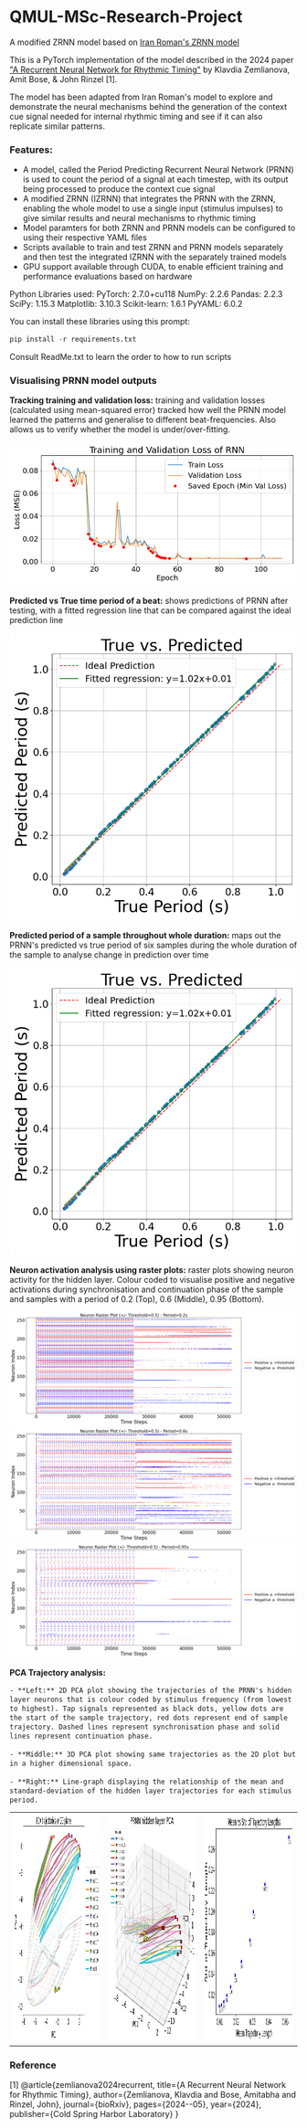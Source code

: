 # QMUL-MSc-Research-Project
A modified ZRNN model based on [Iran Roman's ZRNN model](https://github.com/iranroman/ZemlianovaRNN)

This is a PyTorch implementation of the model described in the 2024 paper ["A Recurrent Neural Network for Rhythmic Timing"](https://www.biorxiv.org/content/10.1101/2024.05.24.595797v1.abstract) by Klavdia Zemlianova, Amit Bose, & John Rinzel [1]. 

The model has been adapted from Iran Roman's model to explore and demonstrate the neural mechanisms behind the generation of the context cue signal needed for internal rhythmic timing and see if it can also replicate similar patterns.

### Features: 
- A model, called the Period Predicting Recurrent Neural Network (PRNN) is used to count the period of a signal at each timestep, with its output being processed to produce the context cue signal
- A modified ZRNN (IZRNN) that integrates the PRNN with the ZRNN, enabling the whole model to use a single input (stimulus impulses) to give similar results and neural mechanisms to rhythmic timing
- Model paramters for both ZRNN and PRNN models can be configured to using their respective YAML files
- Scripts available to train and test ZRNN and PRNN models separately and then test the integrated IZRNN with the separately trained models
- GPU support available through CUDA, to enable efficient training and performance evaluations based on hardware

Python Libraries used: 
PyTorch: 2.7.0+cu118
NumPy: 2.2.6
Pandas: 2.2.3
SciPy: 1.15.3
Matplotlib: 3.10.3
Scikit-learn: 1.6.1
PyYAML: 6.0.2

You can install these libraries using this prompt:

```python
pip install -r requirements.txt
```


Consult ReadMe.txt to learn the order to how to run scripts

### Visualising PRNN model outputs

**Tracking training and validation loss:** training and validation losses (calculated using mean-squared error) tracked how well the PRNN model learned the patterns and generalise to different beat-frequencies. Also allows us to verify whether the model is under/over-fitting.

![Line graph showing training and validation losses over time (epochs).](https://github.com/HA-141/QMUL-MSc-Research-Project/blob/main/images/training_validation_loss_period_prediction_lstm.png)

**Predicted vs True time period of a beat:** shows predictions of PRNN after testing, with a fitted regression line that can be compared against the ideal prediction line

![Scatter graph showing predictions vs actual value.](https://github.com/HA-141/QMUL-MSc-Research-Project/blob/main/images/test_true_vs_predicted_period.png)

**Predicted period of a sample throughout whole duration:** maps out the PRNN's predicted vs true period of six samples during the whole duration of the sample to analyse change in prediction over time

![Line graphs showing prediction of the period for 6 samples over the whole sample duration](https://github.com/HA-141/QMUL-MSc-Research-Project/blob/main/images/test_true_vs_predicted_period.png)

**Neuron activation analysis using raster plots:** raster plots showing neuron activity for the hidden layer. Colour coded to visualise positive and negative activations during synchronisation and continuation phase of the sample and samples with a period of 0.2 (Top), 0.6 (Middle), 0.95 (Bottom).

![Raster plot showing neuron activations of the hidden layer on a sample with a period of 0.2](https://github.com/HA-141/QMUL-MSc-Research-Project/blob/main/images/neuron_raster_peaks_period_0.2.png)
![Raster plot showing neuron activations of the hidden layer on a sample with a period of 0.6](https://github.com/HA-141/QMUL-MSc-Research-Project/blob/main/images/neuron_raster_peaks_period_0.6.png)
![Raster plot showing neuron activations of the hidden layer on a sample with a period of 0.95](https://github.com/HA-141/QMUL-MSc-Research-Project/blob/main/images/neuron_raster_peaks_period_0.95.png)

**PCA Trajectory analysis:**

    - **Left:** 2D PCA plot showing the trajectories of the PRNN's hidden layer neurons that is colour coded by stimulus frequency (from lowest to highest). Tap signals represented as black dots, yellow dots are the start of the sample trajectory, red dots represent end of sample trajectory. Dashed lines represent synchronisation phase and solid lines represent continuation phase.
    
    - **Middle:** 3D PCA plot showing same trajectories as the 2D plot but in a higher dimensional space.
    
    - **Right:** Line-graph displaying the relationship of the mean and standard-deviation of the hidden layer trajectories for each stimulus period.

<table style="width: 100%; border: none;">
  <tr>
    <td style="width: 33%; text-align: center; border: none; padding: none;">
      <img src="https://raw.githubusercontent.com/HA-141/QMUL-MSc-Research-Project/main/images/pca_trajectories_2d_vibrant.png" alt="2D PCA of neuronal trajectories" width="400" height="400">
    </td>
    <td style="width: 33%; text-align: center; border: none; padding: none;">
      <img src="https://raw.githubusercontent.com/HA-141/QMUL-MSc-Research-Project/main/images/pca_trajectories_3d_vibrant.png" alt="3D PCA of neuronal trajectories" width="400" height="400">
    </td>
    <td style="width: 34%; text-align: center; border: none; padding: none;">
      <img src="https://raw.githubusercontent.com/HA-141/QMUL-MSc-Research-Project/main/images/trajectory_mean_vs_std_vibrant.png" alt="Comparison of mean vs standard deviation of trajectory length" width="400" height="400">
    </td>
  </tr>
</table>


### Reference
[1] @article{zemlianova2024recurrent,
  title={A Recurrent Neural Network for Rhythmic Timing},
  author={Zemlianova, Klavdia and Bose, Amitabha and Rinzel, John},
  journal={bioRxiv},
  pages={2024--05},
  year={2024},
  publisher={Cold Spring Harbor Laboratory}
}


